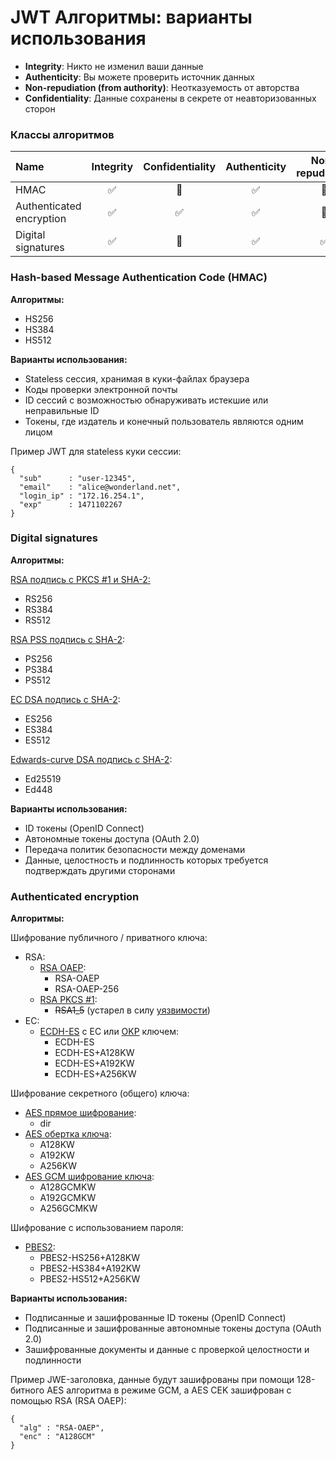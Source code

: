# JWT Алгоритмы: варианты использования

* **Integrity**: Никто не изменил ваши данные 
* **Authenticity**: Вы можете проверить источник данных
* **Non-repudiation \(from authority\)**: Неотказуемость от авторства
* **Confidentiality**: Данные сохранены в секрете от неавторизованных сторон

### **Классы алгоритмов** 

| Name | Integrity | Confidentiality | Authenticity | Non-repudiation |
| :--- | :---: | :---: | :---: | :---: |
| HMAC | ✅ | 🚫 | ✅ | 🚫 |
| Authenticated encryption | ✅ | ✅ | ✅ | 🚫 |
| Digital signatures | ✅ | 🚫 | ✅ | ✅ |

### **Hash-based Message Authentication Code \(HMAC\)**

**Алгоритмы:**

* HS256
* HS384
* HS512

**Варианты использования:**

* Stateless сессия, хранимая в куки-файлах браузера
* Коды проверки электронной почты
* ID сессий с возможностью обнаруживать истекшие или неправильные ID
* Токены, где издатель и конечный пользователь являются одним лицом

Пример JWT для stateless куки сессии:

```text
{
  "sub"      : "user-12345",
  "email"    : "alice@wonderland.net",
  "login_ip" : "172.16.254.1", 
  "exp"      : 1471102267
}
```

### Digital signatures

**Алгоритмы:**

[RSA подпись с PKCS \#1 и SHA-2:](https://tools.ietf.org/html/rfc7518#section-3.3)

* RS256
* RS384
* RS512

[RSA PSS подпись с SHA-2](https://tools.ietf.org/html/rfc7518#section-3.5):

* PS256
* PS384
* PS512

[EC DSA подпись с SHA-2](https://tools.ietf.org/html/rfc7518#section-3.4):

* ES256
* ES384
* ES512

[Edwards-curve DSA подпись с SHA-2](https://tools.ietf.org/html/rfc8037#section-3.1):

* Ed25519
* Ed448

**Варианты использования:**

* ID токены \(OpenID Connect\)
* Автономные токены доступа \(OAuth 2.0\)
* Передача политик безопасности между доменами
* Данные, целостность и подлинность которых требуется подтверждать другими сторонами

### Authenticated encryption

**Алгоритмы:**

Шифрование публичного / приватного ключа:

* RSA:
  * [RSA OAEP](https://tools.ietf.org/html/rfc7518#section-4.3):
    * RSA-OAEP
    * RSA-OAEP-256
  * [RSA PKCS \#1](https://tools.ietf.org/html/rfc7518#section-4.2):
    * ~~RSA1\_5~~ \(устарел в силу [уязвимости](https://en.wikipedia.org/wiki/Adaptive_chosen-ciphertext_attack)\)
* EC:
  * [ECDH-ES](https://tools.ietf.org/html/rfc7518#section-4.6) с EC или [OKP](https://tools.ietf.org/html/rfc8037#section-3.2) ключем:
    * ECDH-ES
    * ECDH-ES+A128KW
    * ECDH-ES+A192KW
    * ECDH-ES+A256KW

Шифрование секретного \(общего\) ключа:

* [AES прямое шифрование](https://tools.ietf.org/html/rfc7518#section-4.5):
  * dir
* [AES обертка ключа](https://tools.ietf.org/html/rfc7518#section-4.4):
  * A128KW
  * A192KW
  * A256KW
* [AES GCM шифрование ключа](https://tools.ietf.org/html/rfc7518#section-4.7):
  * A128GCMKW
  * A192GCMKW
  * A256GCMKW

Шифрование с использованием пароля:

* [PBES2](https://tools.ietf.org/html/rfc7518#section-4.8):
  * PBES2-HS256+A128KW
  * PBES2-HS384+A192KW
  * PBES2-HS512+A256KW

**Варианты использования:**

* Подписанные и зашифрованные ID токены \(OpenID Connect\)
* Подписанные и зашифрованные автономные токены доступа \(OAuth 2.0\)
* Зашифрованные документы и данные с проверкой целостности и подлинности

Пример JWE-заголовка, данные будут зашифрованы при помощи 128-битного AES алгоритма в режиме GCM, а AES CEK зашифрован с помощью RSA \(RSA OAEP\):

```text
{
  "alg" : "RSA-OAEP",
  "enc" : "A128GCM"
}
```

